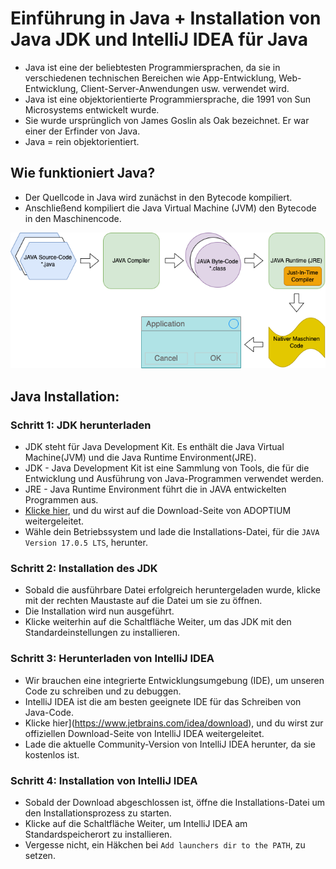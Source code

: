 # Einführung in Java + Installation von Java JDK und IntelliJ IDEA für Java

- Java ist eine der beliebtesten Programmiersprachen, da sie in verschiedenen technischen Bereichen wie App-Entwicklung, Web-Entwicklung, Client-Server-Anwendungen usw. verwendet wird.
- Java ist eine objektorientierte Programmiersprache, die 1991 von Sun Microsystems entwickelt wurde.
- Sie wurde ursprünglich von James Goslin als Oak bezeichnet. Er war einer der Erfinder von Java.
- Java = rein objektorientiert.

## Wie funktioniert Java?
- Der Quellcode in Java wird zunächst in den Bytecode kompiliert.
- Anschließend kompiliert die Java Virtual Machine (JVM) den Bytecode in den Maschinencode.

![Java Compiler](media/fig-001-001-001.png)
## Java Installation:

### Schritt 1: JDK herunterladen
- JDK steht für Java Development Kit. Es enthält die Java Virtual Machine(JVM) und die Java Runtime Environment(JRE).
- JDK - Java Development Kit ist eine Sammlung von Tools, die für die Entwicklung und Ausführung von Java-Programmen verwendet werden.
- JRE - Java Runtime Environment führt die in JAVA entwickelten Programmen aus.
- [Klicke hier](https://adoptium.net/de/download/), und du wirst auf die Download-Seite von ADOPTIUM weitergeleitet.
- Wähle dein Betriebssystem und lade die Installations-Datei, für die `JAVA Version 17.0.5 LTS`, herunter.

### Schritt 2: Installation des JDK
- Sobald die ausführbare Datei erfolgreich heruntergeladen wurde, klicke mit der rechten Maustaste auf die Datei um sie zu öffnen.
- Die Installation wird nun ausgeführt.
- Klicke weiterhin auf die Schaltfläche Weiter, um das JDK mit den Standardeinstellungen zu installieren.

### Schritt 3: Herunterladen von IntelliJ IDEA
- Wir brauchen eine integrierte Entwicklungsumgebung (IDE), um unseren Code zu schreiben und zu debuggen.
- IntelliJ IDEA ist die am besten geeignete IDE für das Schreiben von Java-Code.
- Klicke hier](https://www.jetbrains.com/idea/download), und du wirst zur offiziellen Download-Seite von IntelliJ IDEA weitergeleitet.
- Lade die aktuelle Community-Version von IntelliJ IDEA herunter, da sie kostenlos ist.

### Schritt 4: Installation von IntelliJ IDEA
- Sobald der Download abgeschlossen ist, öffne die Installations-Datei um den Installationsprozess zu starten.
- Klicke auf die Schaltfläche Weiter, um IntelliJ IDEA am Standardspeicherort zu installieren.
- Vergesse nicht, ein Häkchen bei `Add launchers dir to the PATH`, zu setzen.
